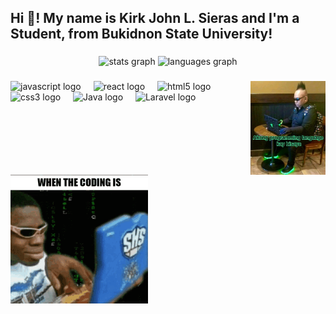 <h2 align="left">Hi 👋! My name is Kirk John L. Sieras and I'm a Student, from Bukidnon State University!</h2>

###

<div align="center">
  <img src="https://github-readme-stats.vercel.app/api?username=NigsKerKer123&hide_title=false&hide_rank=false&show_icons=true&include_all_commits=true&count_private=true&disable_animations=false&theme=dracula&locale=en&hide_border=false" height="150" alt="stats graph"  />
  <img src="https://github-readme-stats.vercel.app/api/top-langs?username=NigsKerKer123&locale=en&hide_title=false&layout=compact&card_width=320&langs_count=5&theme=dracula&hide_border=false" height="150" alt="languages graph"  />
</div>

###

<img align="right" height="150" src="pic.jpg"  />

###

<div align="left">
  <img src="https://cdn.jsdelivr.net/gh/devicons/devicon/icons/javascript/javascript-original.svg" height="30" alt="javascript logo"  />
  <img width="12" />
  <img src="https://cdn.jsdelivr.net/gh/devicons/devicon/icons/react/react-original.svg" height="30" alt="react logo"  />
  <img width="12" />
  <img src="https://cdn.jsdelivr.net/gh/devicons/devicon/icons/html5/html5-original.svg" height="30" alt="html5 logo"  />
  <img width="12" />
  <img src="https://cdn.jsdelivr.net/gh/devicons/devicon/icons/css3/css3-original.svg" height="30" alt="css3 logo"  />
  <img width="12" />
  <img src="https://cdn2.iconfinder.com/data/icons/metro-ui-dock/512/Java.png" height="30" alt="Java logo"  />
  <img width="12" />
  <img src="https://avatars.githubusercontent.com/u/958072?v=4" height="30" alt="Laravel logo"  />
  <img width="12" />
</div>

###

<br clear="both">

<img src="meme.gif" alt="meme" />

###
